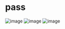 # pass
![image](https://user-images.githubusercontent.com/31564681/211142551-91b93d0d-cf9f-46d5-97fc-57dc40bb6eef.png)
![image](https://user-images.githubusercontent.com/31564681/211142588-6d62c0da-2a3e-4725-82d0-8c7e941c59d7.png)
![image](https://user-images.githubusercontent.com/31564681/211142607-b4503cf7-3de1-4e3f-a437-9d6b39a27a52.png)
